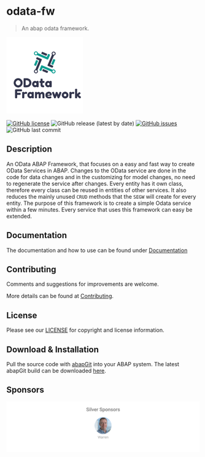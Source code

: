 # odata-fw

> An abap odata framework.

![odata-fw Logo](./docs/public/odata_fw_logo_transparent.png)

[![GitHub license](https://img.shields.io/github/license/miggi92/odata-fw?style=for-the-badge)](https://github.com/miggi92/odata-fw/blob/master/LICENSE.md)
![GitHub release (latest by date)](https://img.shields.io/github/v/release/miggi92/odata-fw?style=for-the-badge)
[![GitHub issues](https://img.shields.io/github/issues/miggi92/odata-fw?style=for-the-badge)](https://github.com/miggi92/odata-fw/issues)
![GitHub last commit](https://img.shields.io/github/last-commit/miggi92/odata-fw?style=for-the-badge)


## Description

An OData ABAP Framework, that focuses on a easy and fast way to create OData Services in ABAP. Changes to the OData service are done in the code for data changes and in the customizing for model changes, no need to regenerate the service after changes.
Every entity has it own class, therefore every class can be reused in entities of other services. 
It also reduces the mainly unused `CRUD` methods that the `SEGW` will create for every entity.
The purpose of this framework is to create a simple Odata service within a few minutes. 
Every service that uses this framework can easy be extended.

## Documentation
The documentation and how to use can be found under [Documentation](https://miggi92.github.io/odata-fw/)

## Contributing

Comments and suggestions for improvements are welcome.

More details can be found at [Contributing](./CONTRIBUTING.md).

## License

Please see our [LICENSE](./LICENSE.md) for copyright and license information.

## Download & Installation

Pull the source code with [abapGit](https://github.com/abapGit/abapGit/) into your ABAP system. The latest abapGit build can be downloaded [here](https://raw.githubusercontent.com/abapGit/build/main/zabapgit.abap).

## Sponsors

![Sponsors](./sponsorkit/sponsors.svg)
